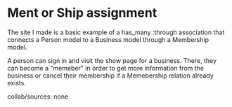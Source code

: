 Ment or Ship assignment
============

The site I made is a basic example of a has_many :through association that connects a Person model to a Business model through a Membership model.

A person can sign in and visit the show page for a business. There, they can become a "memeber" in order to get more information from the business or cancel their membership if a Memebership relation already exists.

collab/sources: none
